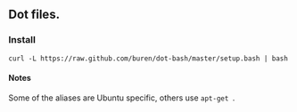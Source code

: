 ## Dot files.

### Install
    curl -L https://raw.github.com/buren/dot-bash/master/setup.bash | bash


#### Notes

  Some of the aliases are Ubuntu specific, others use `apt-get `.
